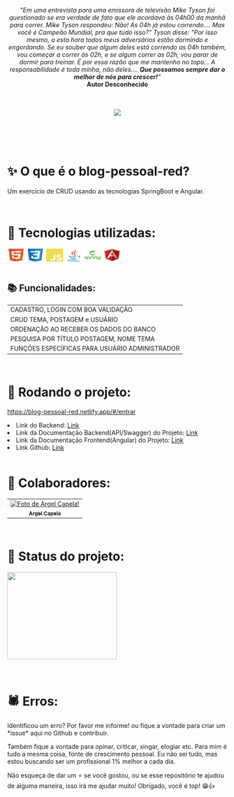 <!--<div id="portfolio-slideshow-items" class="hide-on-portfolio" visibility="0">
</div>
-->

<div class="hide-on-portfolio">

<div align="center">
	<p><i>"Em uma entrevista para uma emissora de televisão Mike Tyson foi questionado se era verdade de fato que ele acordava às 04h00 da manhã para correr. Mike Tyson respondeu: Não! As 04h já estou correndo.... Mas você é Campeão Mundial, pra que tudo isso?" Tyson disse: "Por isso mesmo, a esta hora todos meus adversários estão dormindo e engordando. Se eu souber que algum deles está correndo as 04h também, vou começar a correr às 02h, e se algum correr as 02h, vou parar de dormir para treinar. É por essa razão que me mantenho no topo... A responsabilidade é toda minha, não deles.... <b>Que possamos sempre dar o melhor de nós para crescer!</b>" </i><br><b>Autor Desconhecido</b></p>
<br><br>
	<img src="https://i.imgur.com/ndImDZ1.jpg" width="250px">
</div>
<br><br>
</div>
<br><br>

<div class="hide-on-portfolio">
	
# ✨ O que é o blog-pessoal-red?
	
Um exercício de CRUD usando as tecnologias SpringBoot e Angular. <br>
</div>
<br>

<div class="col-12">

# 🔧 Tecnologias utilizadas:<br>
<div style="display: inline_block">
    <img align="center" alt="gel-HTML" height="30" width="40" src="https://raw.githubusercontent.com/devicons/devicon/master/icons/html5/html5-original.svg">
    <img align="center" alt="gel-CSS" height="30" width="40" src="https://raw.githubusercontent.com/devicons/devicon/master/icons/css3/css3-original.svg">
    <img align="center" alt="gel-Js" height="30" width="40" src="https://raw.githubusercontent.com/devicons/devicon/master/icons/javascript/javascript-plain.svg">
    <img align="center" alt="gel-java" height="30" width="40" src="https://raw.githubusercontent.com/devicons/devicon/master/icons/java/java-original.svg">
    <img align="center" alt="gel-spring" height="30" width="40" src="https://raw.githubusercontent.com/devicons/devicon/master/icons/spring/spring-original-wordmark.svg">
    <img align="center" alt="gel-spring" height="30" width="40" src="https://raw.githubusercontent.com/devicons/devicon/master/icons/angularjs/angularjs-original.svg">

</div>
<br>
	
## :books: Funcionalidades:<br>
<table class="special-border">
<tr>
    <td colspan="2">CADASTRO, LOGIN COM BOA VALIDAÇÃO</td>
</tr> 
<tr>
    <td colspan="2">CRUD TEMA, POSTAGEM e USUÁRIO</td>
</tr> 
<tr>
    <td colspan="2">ORDENAÇÃO AO RECEBER OS DADOS DO BANCO</td>
</tr> 
<tr>
    <td colspan="2">PESQUISA POR TÍTULO POSTAGEM, NOME TEMA</td>
</tr> 
<tr>
    <td colspan="2">FUNÇÕES ESPECÍFICAS PARA USUÁRIO ADMINISTRADOR</td>
</tr> 
</table>
 <br>
  
<div class="col-12">

# 🚀 Rodando o projeto:<br>
<a href="https://blog-pessoal-red.netlify.app/#/entrar">https://blog-pessoal-red.netlify.app/#/entrar</a>
<li>Link do Backend:  <a href="https://blog-pessoal-red-backend.herokuapp.com/swagger-ui/">Link</a></li>
<li>Link da Documentação Backend(API/Swagger) do Projeto: <a href="https://argelcapela.github.io/blog-pessoal-red-backend/">Link</a></li>
<li>Link da Documentação Frontend(Angular) do Projeto: <a href="https://argelcapela.github.io/blog-pessoal-red-frontend/">Link</a></li>
<li>Link Github: <a href="https://github.com/argelcapela/te-amo-mil-milhoes-frontend">Link</a></li>

	
</div>
<br>


<div class="col-12">
	
# 🤝 Colaboradores:<br>
<table>
  <tr>
    <td align="center">
      <a href="http://github.com/argelcapela">
        <img src="https://avatars.githubusercontent.com/u/79276276?s=400&u=055b803f4708d59eaf50208ba601f85844125757&v=4" width="100px;" alt="Foto de Argel Capela!"/><br>
        <sub>
          <b>Argel Capela</b>
        </sub>
      </a>
    </td>
  </tr>
</table>
<br>
</div>
	
<div class="col-12">
	
# 📅 Status do projeto:<br>
<img src="https://i.imgur.com/3bRGIPH.png" width="250px" height="200px">
</div>
	
<br>
<br>

<div class="col-12">
	
# 🕷 Erros:<br>
<p>Identificou um erro? Por favor me informe! ou fique a vontade para criar um *issue* aqui no Github e contribuir.</p>
<p>Também fique a vontade para opinar, criticar, xingar, elogiar etc. Para mim é tudo a mesma coisa, fonte de crescimento pessoal. Eu não sei tudo, mas estou buscando ser um profissional 1% melhor a cada dia.</p>
</div>
	
<div class="col-12">
<p>Não esqueça de dar um ⭐️ se você gostou, ou se esse repositório te ajudou de alguma maneira, isso irá me ajudar muito! Obrigado, você é top! 😁👍</p>
</div>
	

<br><br>
